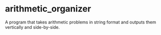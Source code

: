 # arithmetic_organizer
A program that takes arithmetic problems in string format and outputs them vertically and side-by-side.
